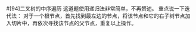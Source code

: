 #[94]二叉树的中序遍历
这道题使用递归法非常简单，不再赘述。
重点说一下迭代法：
对于一个根节点，首先找到最左边的节点，将该节点和它的右子树节点加入切片中，再依次寻找该节点的父节点，重复以上操作。
